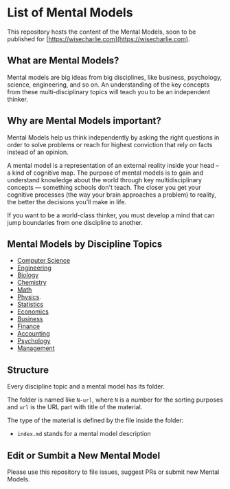 # List of Mental Models

This repository hosts the content of the Mental Models, soon to be published for [https://wisecharlie.com](https://wisecharlie.com).

## What are Mental Models?

Mental models are big ideas from big disciplines, like business, psychology, science, engineering, and so on. An understanding of the key concepts from these multi-disciplinary topics will teach you to be an independent thinker.

## Why are Mental Models important?

Mental Models help us think independently by asking the right questions in order to solve problems or reach for highest conviction that rely on facts instead of an opinion. 

A mental model is a representation of an external reality inside your head – a kind of cognitive map. The purpose of mental models is to gain and understand knowledge about the world through key multidisciplinary concepts — something schools don't teach. The closer you get your cognitive processes (the way your brain approaches a problem) to reality, the better the decisions you’ll make in life.

If you want to be a world-class thinker, you must develop a mind that can jump boundaries from one discipline to another. 

## Mental Models by Discipline Topics

- [Computer Science](https://github.com/WiseCharlie/mental-models/tree/master/computer-science)
- [Engineering](https://github.com/WiseCharlie/mental-models/tree/master/engineering)
- [Biology](https://github.com/WiseCharlie/mental-models/tree/master/biology)
- [Chemistry](https://github.com/WiseCharlie/mental-models/tree/master/chemistry)
- [Math](https://github.com/WiseCharlie/mental-models/tree/master/math)
- [Physics](https://github.com/WiseCharlie/mental-models/tree/master/physics).
- [Statistics](https://github.com/WiseCharlie/mental-models/tree/master/statistics)
- [Economics](https://github.com/WiseCharlie/mental-models/tree/master/economics)
- [Business](https://github.com/WiseCharlie/mental-models/tree/master/business)
- [Finance](https://github.com/WiseCharlie/mental-models/tree/master/finance)
- [Accounting](https://github.com/WiseCharlie/mental-models/tree/master/accounting)
- [Psychology](https://github.com/WiseCharlie/mental-models/tree/master/psychology)
- [Management](https://github.com/WiseCharlie/mental-models/tree/master/management)

## Structure

Every discipline topic and a mental model has its folder.

The folder is named like `N-url`, where `N` is a number for the sorting purposes and `url` is the URL part with title of the material.

The type of the material is defined by the file inside the folder:

  - `index.md` stands for a mental model description

## Edit or Sumbit a New Mental Model

Please use this repository to file issues, suggest PRs or submit new Mental Models.